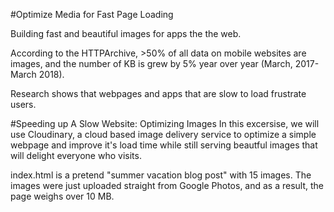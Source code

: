 #Optimize Media for Fast Page Loading

Building fast and beautiful images for apps the the web.

According to the HTTPArchive, >50% of all data on mobile websites are images, and the number of KB is grew by 5% year over year (March, 2017- March 2018).

Research shows that webpages and apps that are slow to load frustrate users.

#Speeding up A Slow Website: Optimizing Images
In this excersise, we will use Cloudinary, a cloud based image delivery service to optimize a simple webpage and improve it's load time while still serving beautful images that will delight everyone who visits.

index.html is a pretend "summer vacation blog post" with 15 images. The images were just uploaded straight from Google Photos, and as a result, the page weighs over 10 MB.

